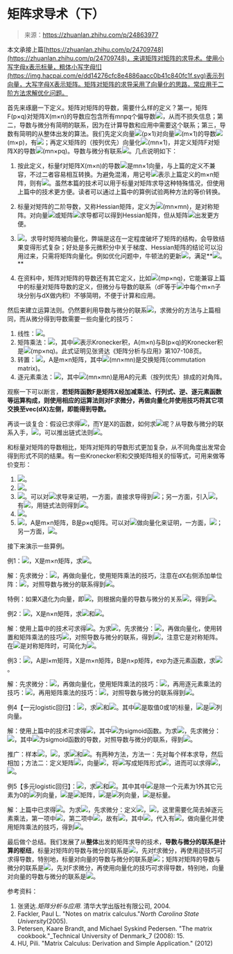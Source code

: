 <!--yml
category: 其它
date: 2022-07-01 00:00:00
-->

# 矩阵求导术（下）

> 来源：<https://zhuanlan.zhihu.com/p/24863977>

本文承接上篇[https://zhuanlan.zhihu.com/p/24709748](https://zhuanlan.zhihu.com/p/24709748)，来讲矩阵对矩阵的求导术。使用小写字母x表示标量，粗体小写字母![](https://img.hacpai.com/e/dd14276cfc8e4886aacc0b41c840fc1f.svg)表示列向量，大写字母X表示矩阵。矩阵对矩阵的求导采用了向量化的思路，常应用于二阶方法求解优化问题。

首先来琢磨一下定义。矩阵对矩阵的导数，需要什么样的定义？第一，矩阵F(p×q)对矩阵X(m×n)的导数应包含所有mnpq个偏导数![](https://img.hacpai.com/e/943092a2d48c4034a04b03267f7e3481.svg)，从而不损失信息；第二，导数与微分有简明的联系，因为在计算导数和应用中需要这个联系；第三，导数有简明的从整体出发的算法。我们先定义向量![](https://img.hacpai.com/e/3b72c065059c4596aa3c868870d7e0dc.svg)(p×1)对向量![](https://img.hacpai.com/e/dab8d93fd2c642bb9d5d6d410ed4f0e7.svg)(m×1)的导数![](https://img.hacpai.com/e/05dbf146365648888fe75d0a680ff99b.svg)(m×p)，有![](https://img.hacpai.com/e/3b261be5f1a9418d9c9b80b06032b8c1.svg)；再定义矩阵的（按列优先）向量化![](https://img.hacpai.com/e/f8155104675d44efa0d405e1106c5c12.svg)(mn×1)，并定义矩阵F对矩阵X的导数![](https://img.hacpai.com/e/2fc3138a7d99481f97daf6e28885b2ba.svg+%3D+%5Cfrac%7B%5Cpartial+%5Cmathrm%7Bvec%7D%28F%29%7D%7B%5Cpartial+%5Cmathrm%7Bvec%7D%28X%29%7D)(mn×pq)。导数与微分有联系![](https://img.hacpai.com/e/2f0ada1a10e84ac19fa5a9981d153c7d.svg)。几点说明如下：

1.  按此定义，标量f对矩阵X(m×n)的导数![](https://img.hacpai.com/e/e136f72a2b734b0081d1509677fae309.svg)是mn×1向量，与上篇的定义不兼容，不过二者容易相互转换。为避免混淆，用记号![](https://img.hacpai.com/e/013fcc46c11c43db9139c28daaffdbfc.svg)表示上篇定义的m×n矩阵，则有![](https://img.hacpai.com/e/ddb52aecef71408bae0f88c722a6f45c.svg)。虽然本篇的技术可以用于标量对矩阵求导这种特殊情况，但使用上篇中的技术更方便。读者可以通过上篇中的算例试验两种方法的等价转换。  
    
2.  标量对矩阵的二阶导数，又称Hessian矩阵，定义为![](https://img.hacpai.com/e/bdde5472f1ff4917912cea0016d659e0.svg)(mn×mn)，是对称矩阵。对向量![](https://img.hacpai.com/e/5b7972e34e19472db199e2402b2e9390.svg)或矩阵![](https://img.hacpai.com/e/88f1a9596a3148e59f2847ad115714b5.svg)求导都可以得到Hessian矩阵，但从矩阵![](https://img.hacpai.com/e/03fa5c2ad0af4c629818a17d23c1d429.svg)出发更方便。
3.  ![](https://img.hacpai.com/e/fc7ba71994e94a4fa6f94d128b46a943.svg+%3D+%5Cfrac%7B%5Cpartial%5Cmathrm%7Bvec%7D+%28F%29%7D%7B%5Cpartial+X%7D+%3D+%5Cfrac%7B%5Cpartial+F%7D%7B%5Cpartial+%5Cmathrm%7Bvec%7D%28X%29%7D+%3D+%5Cfrac%7B%5Cpartial%5Cmathrm%7Bvec%7D%28F%29%7D%7B%5Cpartial+%5Cmathrm%7Bvec%7D%28X%29%7D)，求导时矩阵被向量化，弊端是这在一定程度破坏了矩阵的结构，会导致结果变得形式复杂；好处是多元微积分中关于梯度、Hessian矩阵的结论可以沿用过来，只需将矩阵向量化。例如优化问题中，牛顿法的更新![](https://img.hacpai.com/e/c58def39f63b4d69840580fbdf804d5b.svg)，满足**![](https://img.hacpai.com/e/5018b96c926c47c09d5f82140c554e64.svg)。**
4.  在资料中，矩阵对矩阵的导数还有其它定义，比如![](https://img.hacpai.com/e/40972e3720244a01bf6784c9df777316.svg+%3D+%5Cleft%5B%5Cfrac%7B%5Cpartial+F_%7Bkl%7D%7D%7B%5Cpartial+X%7D%5Cright%5D)(mp×nq)，它能兼容上篇中的标量对矩阵导数的定义，但微分与导数的联系（dF等于![](https://img.hacpai.com/e/50267f01386f487f9c1b9c4199dccede.svg)中每个m×n子块分别与dX做内积）不够简明，不便于计算和应用。

  

然后来建立运算法则。仍然要利用导数与微分的联系![](https://img.hacpai.com/e/a37668a6335e45ad989f3e4666f7e65c.svg)，求微分的方法与上篇相同，而从微分得到导数需要一些向量化的技巧：

1.  线性：![](https://img.hacpai.com/e/3332e76e85284af7ace4bee7ac94ce2b.svg)。
2.  矩阵乘法：![](https://img.hacpai.com/e/70024a221ecb4eb99b199e2dc554a864.svg)，其中![](https://img.hacpai.com/e/e939fcd099dc4a34be61d75ec177ab0f.svg)表示Kronecker积，A(m×n)与B(p×q)的Kronecker积是![](https://img.hacpai.com/e/435f5c62aa6040d581fac3b31d8a854a.svg)(mp×nq)。此式证明见张贤达《矩阵分析与应用》第107-108页。
3.  转置：![](https://img.hacpai.com/e/7bd7fb841e81417888422000f9aab218.svg)，A是m×n矩阵，其中![](https://img.hacpai.com/e/5561821cee424d369331334d4e060919.svg)(mn×mn)是交换矩阵(commutation matrix)。
4.  逐元素乘法：![](https://img.hacpai.com/e/5978a974b77a4bc687c9994935b9d210.svg)，其中![](https://img.hacpai.com/e/0e5b7c636a49499d87c0c76b7d455f34.svg)(mn×mn)是用A的元素（按列优先）排成的对角阵。

  

观察一下可以断言，**若矩阵函数F是矩阵X经加减乘法、行列式、逆、逐元素函数等运算构成，则使用相应的运算法则对F求微分，再做向量化并使用技巧将其它项交换至vec(dX)左侧，即能得到导数。**

再谈一谈复合：假设已求得![](https://img.hacpai.com/e/aa97341288d14d4f9d7777b0527a163b.svg)，而Y是X的函数，如何求![](https://www.zhihu.com/equation?tex=%5Cfrac%7B%5Cpartial+F%7D%7B%5Cpartial+X%7D)呢？从导数与微分的联系入手，![](https://img.hacpai.com/e/c37dba44bdee49479a65b6ec8698e905.svg)，可以推出链式法则![](https://img.hacpai.com/e/484a047ad4f5446398e5f5cf2d530dc0.svg)。

  

和标量对矩阵的导数相比，矩阵对矩阵的导数形式更加复杂，从不同角度出发常会得到形式不同的结果。有一些Kronecker积和交换矩阵相关的恒等式，可用来做等价变形：

1.  ![](https://img.hacpai.com/e/cd04683a2c5749e7ab3baf07fada028c.svg)。
2.  ![](https://img.hacpai.com/e/40046890f5ef4c33b76b36bd7de0294f.svg)。
3.  ![](https://img.hacpai.com/e/143518ce44014e2b8ffe37e8709b3b91.svg)。可以对![](https://img.hacpai.com/e/0c1c3ff9fb964bd8959e415cbb5780e0.svg)求导来证明，一方面，直接求导得到![](https://img.hacpai.com/e/bdba0c464a2c4109af03e77426282a6f.svg)；另一方面，引入![](https://img.hacpai.com/e/7e59951ba446418dba462f1c685c828d.svg)，有![](https://img.hacpai.com/e/e13c7b1254b149429540d5d4fc3406d5.svg)，用链式法则得到![](https://img.hacpai.com/e/fcbef562b6d248ed90fc4381c1d2ee5e.svg)。
4.  ![](https://img.hacpai.com/e/25ff878fab354edb98d481aaeee748b9.svg)。
5.  ![](https://img.hacpai.com/e/5ef81e945b764a2eb5649b088bcf669c.svg)，A是m×n矩阵，B是p×q矩阵。可以对![](https://img.hacpai.com/e/71964b6c04ee429bb02ca57b16baa0ad.svg)做向量化来证明，一方面，![](https://img.hacpai.com/e/3445804a0756414eb47fa4d20ffca9f9.svg)；另一方面，![](https://img.hacpai.com/e/82e9fe88882e4d258df762f077437e03.svg)。

  

接下来演示一些算例。

例1：![](https://img.hacpai.com/e/1751fef7648c472f9c0a567b11e66c4f.svg)，X是m×n矩阵，求![](https://www.zhihu.com/equation?tex=%5Cfrac%7B%5Cpartial+F%7D%7B%5Cpartial+X%7D)。

解：先求微分：![](https://img.hacpai.com/e/e05f081fce1642bfaa4015612402e23f.svg)，再做向量化，使用矩阵乘法的技巧，注意在dX右侧添加单位阵：![](https://img.hacpai.com/e/60f6bd840f954d4b896dbce27ef4ce10.svg)，对照导数与微分的联系得到![](https://img.hacpai.com/e/283774128ef94f27b7984e3ad00a92f3.svg)。

特例：如果X退化为向量，即![](https://img.hacpai.com/e/9c132713d0f84dfab1bf7e326efb3ecd.svg)，则根据向量的导数与微分的关系![](https://img.hacpai.com/e/26611df0f78046dd8ee6ecf630de2c71.svg)，得到![](https://img.hacpai.com/e/0856d07c898142f9b35c7d98f7458f40.svg)。

  

例2：![](https://img.hacpai.com/e/683b5de377a841a598b806a06236ca9d.svg)，X是n×n矩阵，求![](https://img.hacpai.com/e/2464a0664f0c4b76959731b1d700e52c.svg)和![](https://img.hacpai.com/e/957f88e36c90463495ac69d74b381cdf.svg)。

解：使用上篇中的技术可求得![](https://img.hacpai.com/e/e8ba82ddcb6a4b12af24a7ffb36fe3bc.svg)。为求![](https://img.hacpai.com/e/52f951efb4b244a49c8f799193a93d74.svg)，先求微分：![](https://img.hacpai.com/e/529a6cc9e135465c822b51658369b2fb.svg)，再做向量化，使用转置和矩阵乘法的技巧![](https://img.hacpai.com/e/5cd67e3173ab44968c7fdfa9e7328058.svg)，对照导数与微分的联系，得到![](https://img.hacpai.com/e/68bac543faa747dbb02093364d89e31f.svg)，注意它是对称矩阵。在![](https://img.hacpai.com/e/4b2448c9fc20438c870388deff64019f.svg)是对称矩阵时，可简化为![](https://img.hacpai.com/e/2026b5325f164dd0843eca3fd3d5bd64.svg)。

  

例3：![](https://img.hacpai.com/e/3082e42ab5f64c6cab2324b182feeff0.svg)，A是l×m矩阵，X是m×n矩阵，B是n×p矩阵，exp为逐元素函数，求![](https://www.zhihu.com/equation?tex=%5Cfrac%7B%5Cpartial+F%7D%7B%5Cpartial+X%7D)。

解：先求微分：![](https://img.hacpai.com/e/e87a5572b91f4de2b8fb029256783dff.svg)，再做向量化，使用矩阵乘法的技巧：![](https://img.hacpai.com/e/7243f2476b70471e86edeba9af10359d.svg)，再用逐元素乘法的技巧：![](https://img.hacpai.com/e/091ac722ebbf4e039873d942d6c7f406.svg)，再用矩阵乘法的技巧：![](https://img.hacpai.com/e/84e446ec48834f27b6a5fa52badf0377.svg)，对照导数与微分的联系得到![](https://img.hacpai.com/e/1f34022423bd464f91866c9cbd81ac52.svg)。

  

例4【一元logistic回归】：![](https://img.hacpai.com/e/13219b0b102546a98e7d04c0435d6a63.svg+%3D+-y+%5Cboldsymbol%7Bx%7D%5ET+%5Cboldsymbol%7Bw%7D+%2B+%5Clog%281+%2B+%5Cexp%28%5Cboldsymbol%7Bx%7D%5ET%5Cboldsymbol%7Bw%7D%29%29)，求![](https://img.hacpai.com/e/d038b92f17b84ea88ff5ab7d60f8db9e.svg)和![](https://img.hacpai.com/e/12472e293a3d4141911c7e1adc485397.svg)。其中![](https://img.hacpai.com/e/1b013df99e014610b28165f60b78aaa9.svg)是取值0或1的标量，![](https://img.hacpai.com/e/e0100766b06b43f4b5714202e40f4db0.svg)是![](https://img.hacpai.com/e/ab5827aa6afe4593a138cd418d5b4fa7.svg)列向量。

解：使用上篇中的技术可求得![](https://img.hacpai.com/e/7eac4d4bfd4446b7b6bc951325d94dc2.svg)，其中![](https://img.hacpai.com/e/e4962785bb9d4d58897ea698682129ad.svg)为sigmoid函数。为求![](https://img.hacpai.com/e/104a3e13bf9644a6a0f3373992962649.svg)，先求微分：![](https://img.hacpai.com/e/bcf20adefa8e425f935a4b9b4ef0ec8a.svg)，其中![](https://img.hacpai.com/e/27ad66eda04a4c0cb4caf316c7213643.svg)为sigmoid函数的导数，对照导数与微分的联系，得到![](https://img.hacpai.com/e/28b8fc484dd944f1af4885124a420d06.svg)。

推广：样本![](https://img.hacpai.com/e/cb77d1d5ce20415faa5dc212f03eeb84.svg)，![](https://img.hacpai.com/e/66c323c13a864e759948a39b4fa18cb6.svg)，求![](https://img.hacpai.com/e/8982c4f543c14f23875d4a92b0861c00.svg)和![](https://img.hacpai.com/e/d57ac91482d849e2b1c07098a356b015.svg)。有两种方法，方法一：先对每个样本求导，然后相加；方法二：定义矩阵![](https://img.hacpai.com/e/65ea9f3d7cd44daebc07ecf342353000.svg)，向量![](https://img.hacpai.com/e/8db44fb70eda403893a25c6851a5d179.svg)，将![](https://img.hacpai.com/e/b076f7ddfa6444d8b6f7c2c81ea49786.svg)写成矩阵形式![](https://img.hacpai.com/e/cfa05e182e7c46c3804d592febd88718.svg)，进而可以求得![](https://img.hacpai.com/e/5d43d84a6a0f4e1eb8b2138305eb2451.svg)，![](https://img.hacpai.com/e/13c4a4e63feb46e388d6c522f7d8505f.svg)。

  

例5【多元logistic回归】：![](https://img.hacpai.com/e/089b671a2f3244faaf184ca484358c72.svg)，求![](https://img.hacpai.com/e/e24aebdf29ee44a297e301502d89e346.svg)和![](https://img.hacpai.com/e/b994768feaca450d961f3b7ce09fabbd.svg)。其中其中![](https://img.hacpai.com/e/93ca55af55b44f808f31e42492c44cce.svg)是除一个元素为1外其它元素为0的![](https://img.hacpai.com/e/f71da68bf358443ebb046152ef3ec39d.svg)列向量，![](https://img.hacpai.com/e/ec57041967874edaa83f918d8ec7be96.svg)是![](https://img.hacpai.com/e/e653e51bd8c949a789ad49148ac05464.svg)矩阵，![](https://img.hacpai.com/e/4532709c26d4440bbbd1e059be5a8edd.svg)是![](https://img.hacpai.com/e/7ba04152faa44141b8149eecd5f331e3.svg)列向量，![](https://www.zhihu.com/equation?tex=l)是标量。

解：上篇中已求得![](https://img.hacpai.com/e/b9b2b694e2e2449e852d77e76d7d32ca.svg)。为求![](https://img.hacpai.com/e/d70e93043fb74286bc8d20030014b469.svg)，先求微分：定义![](https://img.hacpai.com/e/afab12e038f340bca0503f3bcc63733f.svg)，![](https://img.hacpai.com/e/35a495ccb962452fbe2fdf6bf1125bd2.svg)，这里需要化简去掉逐元素乘法，第一项中![](https://img.hacpai.com/e/f0ab0732a37640c283f12a4ffceda7a5.svg)，第二项中![](https://img.hacpai.com/e/19a32bab0c454e89bfc8980e8f67b9d8.svg)，故有![](https://img.hacpai.com/e/7a47727c6b6444dca8c47c1b50cfda1b.svg)，其中![](https://img.hacpai.com/e/0108b58986874c4da24f6cb6a9b03f90.svg)，代入有![](https://img.hacpai.com/e/f8b2682ec5c6426caedeab4edf0c3815.svg)，做向量化并使用矩阵乘法的技巧，得到![](https://img.hacpai.com/e/dcc2dd9b601a49cfb569ff6f5a6bbfff.svg)。

  

最后做个总结。我们发展了从**整体**出发的矩阵求导的技术，**导数与微分的联系是计算的枢纽**，标量对矩阵的导数与微分的联系是![](https://img.hacpai.com/e/cd9662c945854228a2be66dec9f4c6c6.svg)，先对f求微分，再使用迹技巧可求得导数，特别地，标量对向量的导数与微分的联系是![](https://img.hacpai.com/e/b714184cda4041ca84f4b67f352999ac.svg)；矩阵对矩阵的导数与微分的联系是![](https://img.hacpai.com/e/1e1d455d663a4b448c088854785f6d76.svg)，先对F求微分，再使用向量化的技巧可求得导数，特别地，向量对向量的导数与微分的联系是![](https://img.hacpai.com/e/74e0ad129f6d4712b422eef55b1064d9.svg)。

  

  

参考资料：

1.  张贤达._矩阵分析与应用_. 清华大学出版社有限公司, 2004.
2.  Fackler, Paul L. "Notes on matrix calculus."_North Carolina State University_(2005).
3.  Petersen, Kaare Brandt, and Michael Syskind Pedersen. "The matrix cookbook."_Technical University of Denmark_7 (2008): 15.
4.  HU, Pili. "Matrix Calculus: Derivation and Simple Application." (2012)
